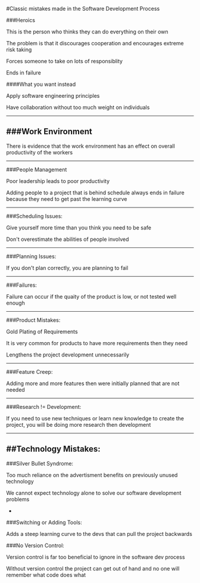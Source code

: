 #Classic mistakes made in the Software Development Process

###Heroics

This is the person who thinks they can do everything on their own

The problem is that it discourages cooperation and encourages extreme risk taking

Forces someone to take on lots of responsiblity

Ends in failure

####What you want instead

Apply software engineering principles

Have collaboration without too much weight on individuals

***

###Work Environment
-

There is evidence that the work environment has an effect on overall productivity of the workers

***

###People Management

Poor leadership leads to poor productivity

Adding people to a project that is behind schedule always ends in failure because they need to get past the learning curve

***

###Scheduling Issues:

Give yourself more time than you think you need to be safe

Don't overestimate the abilities of people involved

***

###Planning Issues:

If you don't plan correctly, you are planning to fail

***

###Failures:

Failure can occur if the quaity of the product is low, or not tested well enough

***

###Product Mistakes:

Gold Plating of Requirements

It is very common for products to have more requirements then they need

Lengthens the project development unnecessarily

***

###Feature Creep:


Adding more and more features then were initially planned that are not needed

***

###Research != Development:

If you need to use new techniques or learn new knowledge to create the project, you will be doing more research then development

***

##Technology Mistakes:
-

###Silver Bullet Syndrome:

Too much reliance on the advertisment benefits on previously unused technology

We cannot expect technology alone to solve our software development problems

-

###Switching or Adding Tools:

Adds a steep learning curve to the devs that can pull the project backwards


###No Version Control:

Version control is far too beneficial to ignore in the software dev process

Without version control the project can get out of hand and no one will remember what code does what

